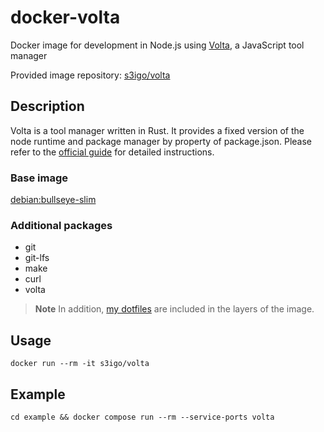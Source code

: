 # docker-volta

Docker image for development in Node.js using [Volta](https://volta.sh/), a JavaScript tool manager

Provided image repository: [s3igo/volta](https://hub.docker.com/r/s3igo/volta)

## Description

Volta is a tool manager written in Rust.
It provides a fixed version of the node runtime and package manager by property of package.json.
Please refer to the [official guide](https://docs.volta.sh/guide/) for detailed instructions.

### Base image

[debian:bullseye-slim](https://hub.docker.com/_/debian)

### Additional packages

- git
- git-lfs
- make
- curl
- volta

> **Note**
> In addition, [my dotfiles](https://github.com/s3igo/dotfiles) are included in the layers of the image.

## Usage

```shell
docker run --rm -it s3igo/volta
```

## Example

```shell
cd example && docker compose run --rm --service-ports volta
```
